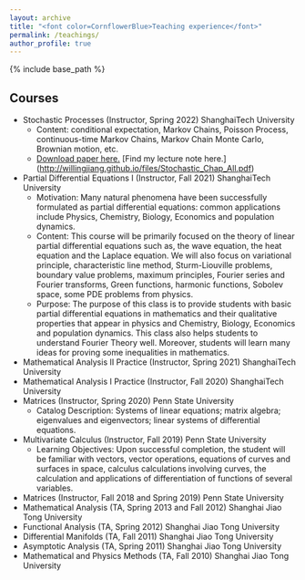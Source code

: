 ```yaml
---
layout: archive
title: "<font color=CornflowerBlue>Teaching experience</font>"
permalink: /teachings/
author_profile: true
---
```


{% include base_path %}

## Courses

* Stochastic Processes (Instructor, Spring 2022) ShanghaiTech University
  * Content: conditional expectation, Markov Chains, Poisson Process,  continuous-time Markov Chains, Markov Chain Monte Carlo, Brownian motion, etc.
  * [Download paper here.](http://willingjiang.github.io/files/Stochastic_Chap_All.pdf)
[Find my lecture note here.] (http://willingjiang.github.io/files/Stochastic_Chap_All.pdf)
* Partial Differential Equations I (Instructor, Fall 2021) ShanghaiTech University
  * Motivation: Many natural phenomena have been successfully formulated as partial differential equations: common applications include Physics, Chemistry, Biology, Economics and population dynamics. 
  * Content: This course will be primarily focused on the theory of linear partial differential equations such as, the wave equation, the heat equation and the Laplace equation. We will also focus on variational principle, characteristic line method, Sturm-Liouville problems, boundary value problems, maximum principles, Fourier series and Fourier transforms, Green functions, harmonic functions, Sobolev space, some PDE problems from physics.
  * Purpose: The purpose of this class is to provide students with basic partial differential equations in mathematics and their qualitative properties that appear in physics and Chemistry, Biology, Economics and population dynamics. This class also helps students to understand Fourier Theory well. Moreover, students will learn many ideas for proving some inequalities in mathematics.
* Mathematical Analysis II Practice (Instructor, Spring 2021) ShanghaiTech University
* Mathematical Analysis I Practice (Instructor, Fall 2020) ShanghaiTech University
* Matrices (Instructor, Spring 2020) Penn State University
  * Catalog Description: Systems of linear equations; matrix
algebra; eigenvalues and eigenvectors; linear systems of differential equations.
* Multivariate Calculus (Instructor, Fall 2019) Penn State University
  * Learning Objectives: Upon successful completion, the student will be familiar with vectors, vector operations, equations of curves and surfaces in space, calculus calculations involving curves, the calculation and
applications of differentiation of functions of several variables.
* Matrices (Instructor, Fall 2018 and Spring 2019) Penn State University
* Mathematical Analysis (TA, Spring 2013 and Fall 2012) Shanghai Jiao Tong University
* Functional Analysis (TA, Spring 2012) Shanghai Jiao Tong University
* Differential Manifolds (TA, Fall 2011) Shanghai Jiao Tong University
* Asymptotic Analysis (TA, Spring 2011) Shanghai Jiao Tong University
* Mathematical and Physics Methods (TA, Fall 2010) Shanghai Jiao Tong University


